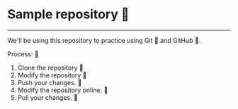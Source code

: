 # Sample repository :pizza:
----
We'll be using this repository to practice using Git :pizza: and GitHub :pizza:.

Process: :pizza:

1. Clone the repository :pizza:
2. Modify the repository :pizza:
3. Push your changes. :pizza:
4. Modify the repository online. :pizza:
5. Pull your changes. :pizza:
